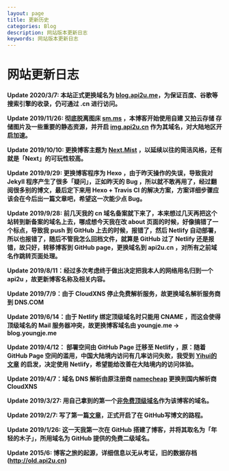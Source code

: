 ```yaml
---
layout: page
title: 更新历史
categories: Blog
description: 网站版本更新日志
keywords: 网站版本更新日志
---
```



# 网站更新日志 #

**Update 2020/3/7: 本站正式更换域名为 [blog.api2u.me](blog.api2u.me)，为保证百度、谷歌等搜索引擎的收录，仍可通过 .cn 进行访问。**



**Update 2019/11/26: 彻底脱离图床 [sm.ms](https://sm.ms) ，本博客开始使用自建 又拍云存储 存储图片及一些重要的静态资源，并开启 [img.api2u.cn](https://img.api2u.cn) 作为其域名，对大陆地区开启加速。**


**Update 2019/10/10: 更换博客主题为 [Next.Mist](https://github.com/iissnan/hexo-theme-next) ，以延续以往的简洁风格，还有就是「Next」的可玩性较高。**


**Update 2019/9/29: 更换博客程序为 Hexo ，由于昨天操作的失误，导致我对 Jekyll 程序产生了很多「疑问」，正如昨天的 Bug ，所以就不敢再用了，经过翻阅很多别的博文，最后定下来用 Hexo + Travis CI 的解决方案，方案详细步骤应该会在今后出一篇文章吧，希望这一次能少点 Bug。**


**Update 2019/9/28: 前几天我的 cn 域名备案就下来了，本来想过几天再把这个站转到新备案的域名上去，哪成想今天我在改 about 页面的时候，好像搞错了一个标点，导致我 push 到 GitHub 上去的时候，报错了，然后 Netlify 自动部署，所以也报错了，随后不管我怎么回档文件，就算是 GitHub 过了 Netlify 还是报错，故只好，转移博客到 GitHub page，更换域名到 api2u.cn ，对所有之前域名作跳转页面处理。**

**Update 2019/8/11：经过多次考虑终于做出决定把我本人的网络用名归到一个 api2u ，故更新博客名称及相关内容。**

**Update 2019/7/9：由于 CloudXNS 停止免费解析服务，故更换域名解析服务商到 DNS.COM**


**Update 2019/6/14：由于 Netlify 绑定顶级域名时只能用 CNAME ，而这会使得顶级域名的 Mail 服务器冲突，故更换博客域名由 youngje.me -> blog.youngje.me**


**Update 2019/4/12： 部署空间由 GitHub  Page 迁移至 Netlify ，原：随着 GitHub Page 空间的滥用，中国大陆境内访问有几率访问失败，我受到 [Yihui的文章](https://yihui.name/en/2017/06/netlify-instead-of-github-pages/) 的启发，决定使用 Netlify，希望能给改善在大陆境内的访问体验。** 



**Update 2019/4/7：域名 DNS 解析由原注册商 [namecheap](http://www.namecheap.com) 更换到国内解析商 CloudXNS** 

**Update 2019/3/27: 用自己拿到的第一个[非免费顶级域名](http://youngje.me)作为该博客的域名。**

**Update 2019/2/7: 写了第一篇[文章](https://github.com/ghosthim/ghosthim1.github.io/blob/a524941bc12bc57af4d3d9137a63575cd33d6b58/_posts/2019-01-26-Hey-my-new-blog.md)，正式开启了在 GitHub写博文的路程。**

**Update 2019/1/26: 这一天我第一次在 GitHub 搭建了博客，并将其取名为「年轻的木子」，所用域名为 GitHub 提供的免费二级域名。**

**Update 2015/6: 博客之旅的起源，详细信息以无从考证，旧的数据存档(http://old.api2u.cn)**